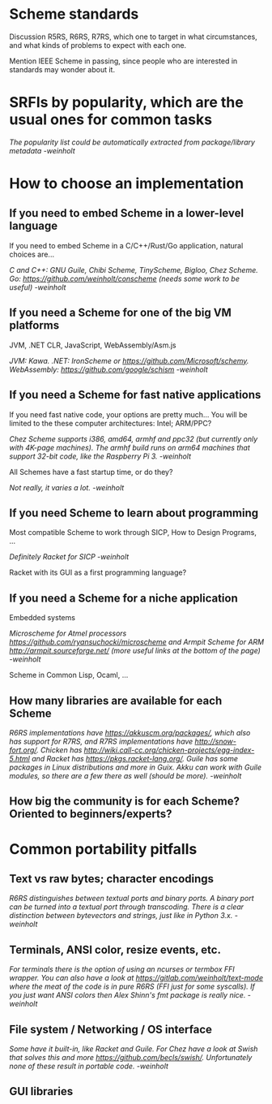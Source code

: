 # Scheme standards

Discussion R5RS, R6RS, R7RS, which one to target in what circumstances, and what kinds of problems to expect with each one.

Mention IEEE Scheme in passing, since people who are interested in standards may wonder about it.

# SRFIs by popularity, which are the usual ones for common tasks

*The popularity list could be automatically extracted from package/library metadata -weinholt*

# How to choose an implementation

## If you need to embed Scheme in a lower-level language

If you need to embed Scheme in a C/C++/Rust/Go application, natural choices are...

*C and C++: GNU Guile, Chibi Scheme, TinyScheme, Bigloo, Chez Scheme. Go: https://github.com/weinholt/conscheme (needs some work to be useful) -weinholt*

## If you need a Scheme for one of the big VM platforms

JVM, .NET CLR, JavaScript, WebAssembly/Asm.js

*JVM: Kawa. .NET: IronScheme or https://github.com/Microsoft/schemy. WebAssembly: https://github.com/google/schism -weinholt*

## If you need a Scheme for fast native applications

If you need fast native code, your options are pretty much... You will be limited to the these computer architectures: Intel; ARM/PPC?

*Chez Scheme supports i386, amd64, armhf and ppc32 (but currently only with 4K-page machines). The armhf build runs on arm64 machines that support 32-bit code, like the Raspberry Pi 3. -weinholt*

All Schemes have a fast startup time, or do they?

*Not really, it varies a lot. -weinholt*

## If you need Scheme to learn about programming

Most compatible Scheme to work through SICP, How to Design Programs, ...

*Definitely Racket for SICP -weinholt*

Racket with its GUI as a first programming language?

## If you need a Scheme for a niche application

Embedded systems

*Microscheme for Atmel processors https://github.com/ryansuchocki/microscheme and Armpit Scheme for ARM http://armpit.sourceforge.net/ (more useful links at the bottom of the page) -weinholt*

Scheme in Common Lisp, Ocaml, ...

## How many libraries are available for each Scheme

*R6RS implementations have https://akkuscm.org/packages/, which also has support for R7RS, and R7RS implementations have http://snow-fort.org/. Chicken has http://wiki.call-cc.org/chicken-projects/egg-index-5.html and Racket has https://pkgs.racket-lang.org/. Guile has some packages in Linux distributions and more in Guix. Akku can work with Guile modules, so there are a few there as well (should be more). -weinholt*

## How big the community is for each Scheme? Oriented to beginners/experts?

# Common portability pitfalls

## Text vs raw bytes; character encodings

*R6RS distinguishes between textual ports and binary ports. A binary port can be turned into a textual port through transcoding. There is a clear distinction between bytevectors and strings, just like in Python 3.x. -weinholt*

## Terminals, ANSI color, resize events, etc.

*For terminals there is the option of using an ncurses or termbox FFI wrapper. You can also have a look at https://gitlab.com/weinholt/text-mode where the meat of the code is in pure R6RS (FFI just for some syscalls). If you just want ANSI colors then Alex Shinn's fmt package is really nice. -weinholt*

## File system / Networking / OS interface

*Some have it built-in, like Racket and Guile. For Chez have a look at Swish that solves this and more https://github.com/becls/swish/. Unfortunately none of these result in portable code. -weinholt*

## GUI libraries